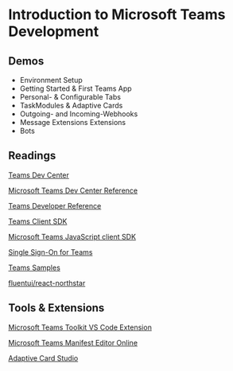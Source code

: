 # Introduction to Microsoft Teams Development

## Demos

- Environment Setup
- Getting Started & First Teams App
- Personal- & Configurable Tabs
- TaskModules & Adaptive Cards
- Outgoing- and Incoming-Webhooks
- Message Extensions Extensions
- Bots

## Readings

[Teams Dev Center](https://dev.teams.microsoft.com/)

[Microsoft Teams Dev Center Reference](https://docs.microsoft.com/en-us/microsoftteams/platform/overview)

[Teams Developer Reference](https://docs.microsoft.com/en-us/microsoftteams/platform/overview)

[Teams Client SDK](https://docs.microsoft.com/en-us/microsoftteams/platform/tabs/how-to/using-teams-client-sdk)

[Microsoft Teams JavaScript client SDK](https://docs.microsoft.com/en-us/javascript/api/overview/msteams-client?view=msteams-client-js-latest)

[Single Sign-On for Teams](https://docs.microsoft.com/en-us/microsoftteams/platform/tabs/how-to/authentication/auth-aad-sso)

[Teams Samples](https://github.com/OfficeDev/Microsoft-Teams-Samples)

[fluentui/react-northstar](https://fluentsite.z22.web.core.windows.net/)

## Tools & Extensions

[Microsoft Teams Toolkit VS Code Extension](https://marketplace.visualstudio.com/items?itemName=TeamsDevApp.ms-teams-vscode-extension)

[Microsoft Teams Manifest Editor Online](https://dev.teams.microsoft.com/appconfiguration.html)

[Adaptive Card Studio](https://marketplace.visualstudio.com/items?itemName=madewithcardsio.adaptivecardsstudiobeta)
